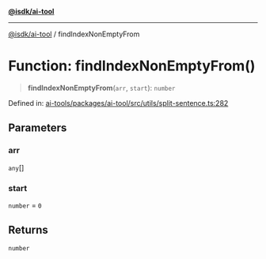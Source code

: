 [**@isdk/ai-tool**](../README.md)

***

[@isdk/ai-tool](../globals.md) / findIndexNonEmptyFrom

# Function: findIndexNonEmptyFrom()

> **findIndexNonEmptyFrom**(`arr`, `start`): `number`

Defined in: [ai-tools/packages/ai-tool/src/utils/split-sentence.ts:282](https://github.com/isdk/ai-tool.js/blob/a24331161aecd2d7bbd8dc9f9cd3d984871261cb/src/utils/split-sentence.ts#L282)

## Parameters

### arr

`any`[]

### start

`number` = `0`

## Returns

`number`
